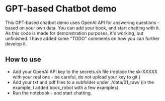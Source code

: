 # GPT-based Chatbot demo
This GPT-based chatbot demo uses OpenAI API for answering questions - based on your own data. You can add your book, and start chatting with it. As this code is made for demonstration purposes, it's working, but unfinished. I have added some "TODO" comments on how you can further develop it.

## How to use
 * Add your OpenAI API key to the secrets.sh file (replace the sk-XXXXX with your real one - be careful, do not upload your key to git.)
 * Add your txt and pdf files to a subfolder under ./data/01_raw/ (in the example, I added book_robot with a few examples).
 * Run the notebook - and start chatting.
